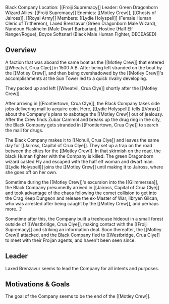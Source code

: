 Black Company
Location: [[Froiji Supremacy]]
Leader: Green Dragonborn Wizard
Allies: [[Froiji Supremacy]]
Enemies: [[Motley Crew]], [[Ghosts of Jaiross]], [[Royal Army]]
Members: [[Lydie Holyspell]] (Female Human Cleric of Trithereon), Laxed Brenzavur (Green Dragonborn Male Wizard), Nandoun Flaskhelm (Male Dwarf Barbarian), Hostine (Half Elf Ranger/Rogue), Boyce Softsnarl (Black Male Human Fighter, DECEASED)

## Overview
A faction that was aboard the same boat as the [[Motley Crew]] that entered [[Wheatvil, Crua Clye]] in 1500 A.B. After being left stranded on the boat by the [[Motley Crew]], and then being overshadowed by the [[Motley Crew]]'s accomplishments at the Sun Tower led to a quick rivalry developing.

They packed up and left [[Wheatvil, Crua Clye]] shortly after the [[Motley Crew]].

After arriving in [[Frontiertown, Crua Clye]], the Black Company takes side jobs delivering mail to acquire coin. Here, [[Lydie Holyspell]] tells [[Vorax]] about the Company's plans to sabotage the [[Motley Crew]] out of jealousy. After the Crew finds Zubar Cammol and breaks up the drug ring in the city, the Black Company gets stranded in [[Frontiertown, Crua Clye]] to search the mail for drugs.

The Black Company makes it to [[Nohull, Crua Clye]] and leaves the same day for [[Jaiross, Capital of Crua Clye]]. They set up a trap on the road between the cities for the [[Motley Crew]]. In that skirmish on the road, the black Human fighter with the Company is killed. The green Dragonborn wizard casted Fly and escaped with the half elf woman and dwarf man. [[Lydie Holyspell]] joins the [[Motley Crew]] until making it to Jaiross, where she goes off on her own.

Sometime during the [[Motley Crew]]'s excursion into the [[Glimmersea]], the Black Company presumedly arrived in [[Jaiross, Capital of Crua Clye]] and took advantage of the chaos following the comet collision to get into the Crag Keep Dungeon and release the ex-Master of War, Ilbryen Gilcan, who was arrested after being caught by the [[Motley Crew]], and perhaps more...?

Sometime after this, the Company built a treehouse hideout in a small forest outside of [[Westbridge, Crua Clye]], making contact with the [[Froiji Supremacy]] and striking an information deal. Soon thereafter, the [[Motley Crew]] attacked, and the Black Company fled to [[Westbridge, Crua Clye]] to meet with their Froijan agents, and haven't been seen since.

## Leader
Laxed Brenzavur seems to lead the Company for all intents and purposes.

## Motivations & Goals
The goal of the Company seems to be the end of the [[Motley Crew]].